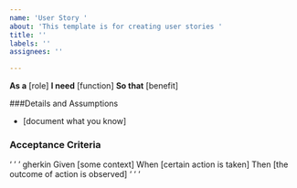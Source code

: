 ```yaml
---
name: 'User Story '
about: 'This template is for creating user stories '
title: ''
labels: ''
assignees: ''

---
```


**As a** [role]
**I need** [function] 
**So that** [benefit]

###Details and Assumptions 
* [document what you know]

### Acceptance Criteria 

‘ ’ ’ gherkin
Given [some context]
When [certain action is taken]
Then [the outcome of action is observed]
‘ ‘ ‘
